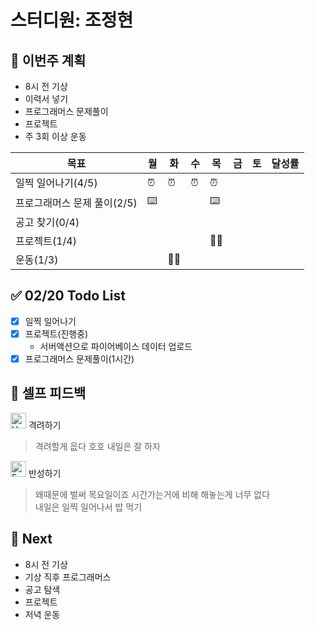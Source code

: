 # 스터디원: 조정현

## 🚀 이번주 계획

- 8시 전 기상
- 이력서 넣기
- 프로그래머스 문제풀이
- 프로젝트
- 주 3회 이상 운동

| 목표                        | 월  | 화  | 수  | 목  | 금  | 토  | 달성률 |
| --------------------------- | --- | --- | --- | --- | --- | --- | ------ |
| 일찍 일어나기(4/5)          | ⏰  | ⏰  | ⏰  | ⏰  |     |     |        |
| 프로그래머스 문제 풀이(2/5) | ⌨️  |     |     | ⌨️  |     |     |        |
| 공고 찾기(0/4)              |     |     |     |     |     |     |        |
| 프로젝트(1/4)               |     |     |     | 👩‍💻  |     |     |        |
| 운동(1/3)                   |     | 🏃‍♀️  |     |     |     |     |        |

## ✅ 02/20 Todo List

- [x] 일찍 일어나기
- [x] 프로젝트(진행중)
  - 서버액션으로 파이어베이스 데이터 업로드
- [x] 프로그래머스 문제풀이(1시간)

## 🎉 셀프 피드백

<img src="https://raw.githubusercontent.com/Tarikul-Islam-Anik/Animated-Fluent-Emojis/master/Emojis/Smilies/Hugging%20Face.png" alt="Hugging Face" width="25" height="25"> 격려하기</img>

> 격려할게 읎다 호호 내일은 잘 하자

<img src="https://raw.githubusercontent.com/Tarikul-Islam-Anik/Animated-Fluent-Emojis/master/Emojis/Smilies/Face%20with%20Monocle.png" alt="Face with Monocle" width="25" height="25"> 반성하기</img>

> 왜때문에 벌써 목요일이죠 시간가는거에 비해 해놓는게 너무 없다<br>
> 내일은 일찍 일어나서 밥 먹기

## 🌱 Next

- 8시 전 기상
- 기상 직후 프로그래머스
- 공고 탐색
- 프로젝트
- 저녁 운동
